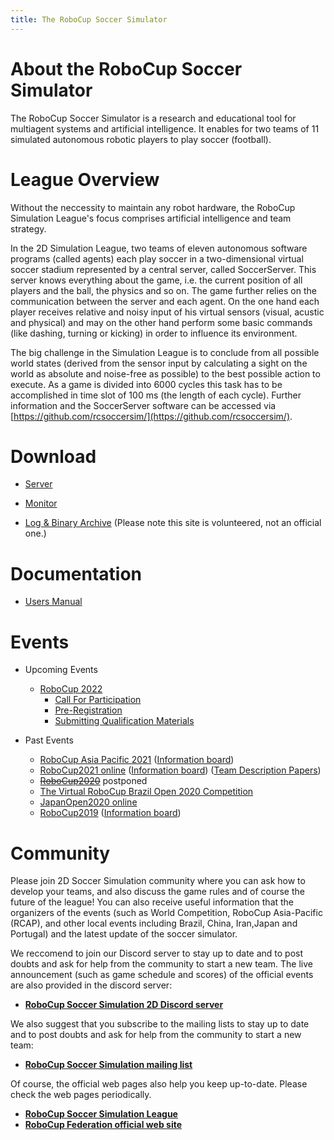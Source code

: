 ```yaml
---
title: The RoboCup Soccer Simulator
---
```


# About the RoboCup Soccer Simulator

The RoboCup Soccer Simulator is a research and educational tool for
multiagent systems and artificial intelligence. It enables for two
teams of 11 simulated autonomous robotic players to play soccer
(football).


# League Overview

Without the neccessity to maintain any robot hardware, the RoboCup
Simulation League's focus comprises artificial intelligence and team
strategy.

In the 2D Simulation League, two teams of eleven autonomous software
programs (called agents) each play soccer in a two-dimensional virtual
soccer stadium represented by a central server, called
SoccerServer. This server knows everything about the game, i.e. the
current position of all players and the ball, the physics and so
on. The game further relies on the communication between the server
and each agent. On the one hand each player receives relative and
noisy input of his virtual sensors (visual, acustic and physical) and
may on the other hand perform some basic commands (like dashing,
turning or kicking) in order to influence its environment.

The big challenge in the Simulation League is to conclude from all
possible world states (derived from the sensor input by calculating a
sight on the world as absolute and noise-free as possible) to the best
possible action to execute. As a game is divided into 6000 cycles this
task has to be accomplished in time slot of 100 ms (the length of each
cycle). Further information and the SoccerServer software can be
accessed via [https://github.com/rcsoccersim/](https://github.com/rcsoccersim/).


# Download

- [Server](https://github.com/rcsoccersim/rcssserver/releases)
- [Monitor](https://github.com/rcsoccersim/rcssmonitor/releases)

- [Log & Binary Archive](https://archive.robocup.info/Soccer/Simulation/2D/) (Please note this site is volunteered, not an official one.)

# Documentation

- [Users Manual](https://rcsoccersim.readthedocs.io/) 


# Events

- Upcoming Events
  - [RoboCup 2022](https://2022.robocup.org/)
    - [Call For Participation](https://docs.google.com/document/d/1y3QxyKUvmJw4V74TQga5wpFP2j41_VG-z16zb-jVg2E/edit?usp=sharing%20Introduction)
    - [Pre-Registration](https://forms.gle/tKyVA2YXQGLZgt1T7)
    - [Submitting Qualification Materials](https://forms.gle/s3JmVW8JwuVV4pDx9)

- Past Events
  - [RoboCup Asia Pacific 2021](https://2021.robocupap.org/eng/index.html) ([Information board](https://docs.google.com/document/d/1eJGe3B4d-nGcAER82PhEUQ0Jpg3JWbnE3nM0fwnDSL0/edit?usp=sharing))
  - [RoboCup2021 online](https://2021.robocup.org/) ([Information board](https://docs.google.com/document/d/18FbbsghP-4K5P_G2hUpANdibdUzqepqLAmdL2jZ_FMM/edit?usp=sharing)) ([Team Description Papers](./robocup2021/TDP/))
  - ~~[RoboCup2020](https://ssim.robocup.org/soccer-simulation-2d/2d-competition/2020-2/call-for-participation/)~~ postponed
  - [The Virtual RoboCup Brazil Open 2020 Competition](http://www.cbrobotica.org/)
  - [JapanOpen2020 online](https://docs.google.com/document/d/1lzh7coqRM1kHWJxnlr-tGMDMC5WFsxUDHPQoZS7m630/edit?usp=sharing)
  - [RoboCup2019](./robocup2019/) ([Information board](https://docs.google.com/document/d/1BNe1-sV_5-AZvmM9SAc4TQwgX4_jbwIenl0QnEGUOyY/edit?usp=sharing))

<!--
- Past Events
  - RoboCup2018
  - RoboCup2017
  - ...
-->

# Community

Please join 2D Soccer Simulation community where you can ask how to develop your teams, and also discuss the game rules and of course the future of the league!
You can also receive useful information that the organizers of the events (such as World Competition, RoboCup Asia-Pacific (RCAP), and other local events including Brazil, China, Iran,Japan and Portugal) and the latest update of the soccer simulator.

We reccomend to join our Discord server to stay up to date and to post doubts and ask for help from the community to start a new team.
The live announcement (such as game schedule and scores) of the official events are also provided in the discord server:

- **[RoboCup Soccer Simulation 2D Discord server](https://discord.gg/yFxkCcatGe)**

We also suggest that you subscribe to the mailing lists to stay up to date and to post doubts and ask for help from the community to start a new team:

- **[RoboCup Soccer Simulation mailing list](https://lists.robocup.org/options/robocup-sim)**

Of course, the official web pages also help you keep up-to-date.
Please check the web pages periodically.

- **[RoboCup Soccer Simulation League](https://ssim.robocup.org/)**
- **[RoboCup Federation official web site](https://www.robocup.org/)**
